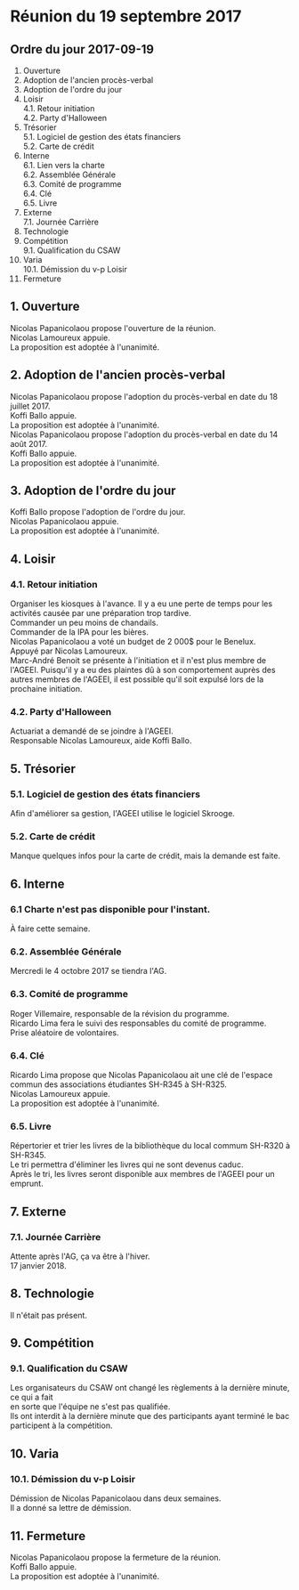 # Réunion du 19 septembre 2017

## Ordre du jour 2017-09-19

1. Ouverture
2. Adoption de l'ancien procès-verbal
3. Adoption de l'ordre du jour
4. Loisir   
4.1. Retour initiation   
4.2. Party d'Halloween
5. Trésorier   
5.1. Logiciel de gestion des états financiers  
5.2. Carte de crédit
6. Interne  
6.1. Lien vers la charte  
6.2. Assemblée Générale  
6.3. Comité de programme  
6.4. Clé  
6.5. Livre
7. Externe  
7.1. Journée Carrière
8. Technologie
9. Compétition  
9.1. Qualification du CSAW  
10. Varia  
10.1. Démission du v-p Loisir
11. Fermeture


## 1. Ouverture

Nicolas Papanicolaou propose l'ouverture de la réunion.  
Nicolas Lamoureux appuie.  
La proposition est adoptée à l'unanimité.

## 2. Adoption de l'ancien procès-verbal  

Nicolas Papanicolaou propose l'adoption du procès-verbal en date du 18 juillet 2017.  
Koffi Ballo appuie.  
La proposition est adoptée à l'unanimité.  
Nicolas Papanicolaou propose l'adoption du procès-verbal en date du 14 août 2017.  
Koffi Ballo appuie.  
La proposition est adoptée à l'unanimité.

## 3. Adoption de l'ordre du jour  

Koffi Ballo propose l'adoption de l'ordre du jour.  
Nicolas Papanicolaou appuie.  
La proposition est adoptée à l'unanimité.

## 4. Loisir

### 4.1. Retour initiation

Organiser les kiosques à l'avance. Il y a eu une perte de temps pour les activités
causée par une préparation trop tardive.  
Commander un peu moins de chandails.  
Commander de la IPA pour les bières.  
Nicolas Papanicolaou a voté un budget de 2 000$ pour le Benelux.  
Appuyé par Nicolas Lamoureux.  
Marc-André Benoit se présente à l'initiation et il n'est plus membre de l'AGEEI.
Puisqu'il y a eu des plaintes dû à son comportement auprès des autres membres
de l'AGEEI, il est possible qu'il soit expulsé lors de la prochaine initiation.

### 4.2. Party d'Halloween

Actuariat a demandé de se joindre à l'AGEEI.  
Responsable Nicolas Lamoureux, aide Koffi Ballo.

## 5. Trésorier

### 5.1. Logiciel de gestion des états financiers

Afin d'améliorer sa gestion, l'AGEEI utilise le logiciel Skrooge.

### 5.2. Carte de crédit

Manque quelques infos pour la carte de crédit, mais la demande est faite.

## 6. Interne

### 6.1 Charte n'est pas disponible pour l'instant.

À faire cette semaine.

### 6.2. Assemblée Générale

Mercredi le 4 octobre 2017 se tiendra l'AG.  

### 6.3. Comité de programme

Roger Villemaire, responsable de la révision du programme.  
Ricardo Lima fera le suivi des responsables du comité de programme.  
Prise aléatoire de volontaires.  

### 6.4. Clé

Ricardo Lima propose que Nicolas Papanicolaou ait une clé de l'espace commun
des associations étudiantes SH-R345 à SH-R325.  
Nicolas Lamoureux appuie.  
La proposition est adoptée à l'unanimité.

### 6.5. Livre

Répertorier et trier les livres de la bibliothèque du local commum SH-R320 à SH-R345.  
Le tri permettra d'éliminer les livres qui ne sont devenus caduc.  
Après le tri, les livres seront disponible aux membres de l'AGEEI pour un emprunt.

## 7. Externe

### 7.1. Journée Carrière

Attente après l'AG, ça va être à l'hiver.  
17 janvier 2018.

## 8. Technologie

Il n'était pas présent.  

## 9. Compétition

### 9.1. Qualification du CSAW  

Les organisateurs du CSAW ont changé les règlements à la dernière minute, ce qui a fait   
en sorte que l'équipe ne s'est pas qualifiée.  
Ils ont interdit à la dernière minute que des participants
ayant terminé le bac participent à la compétition.

## 10. Varia

### 10.1. Démission du v-p Loisir

Démission de Nicolas Papanicolaou dans deux semaines.  
Il a donné sa lettre de démission.

## 11. Fermeture

Nicolas Papanicolaou propose la fermeture de la réunion.  
Koffi Ballo appuie.  
La proposition est adoptée à l'unanimité.
